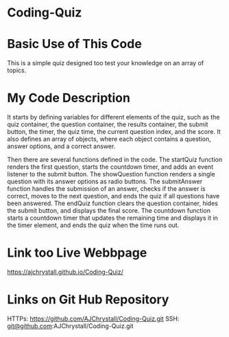 # Coding-Quiz

# Basic Use of This Code
This is a simple quiz designed too test your knowledge on an array of topics. 

# My Code Description 
It starts by defining variables for different elements of the quiz, such as the quiz container, the question container, the results container, the submit button, the timer, the quiz time, the current question index, and the score. It also defines an array of objects, where each object contains a question, answer options, and a correct answer.

Then there are several functions defined in the code. The startQuiz function renders the first question, starts the countdown timer, and adds an event listener to the submit button. The showQuestion function renders a single question with its answer options as radio buttons. The submitAnswer function handles the submission of an answer, checks if the answer is correct, moves to the next question, and ends the quiz if all questions have been answered. The endQuiz function clears the question container, hides the submit button, and displays the final score. The countdown function starts a countdown timer that updates the remaining time and displays it in the timer element, and ends the quiz when the time runs out.

# Link too Live Webbpage
https://ajchrystall.github.io/Coding-Quiz/
# Links on Git Hub Repository 
HTTPs: https://github.com/AJChrystall/Coding-Quiz.git
SSH: git@github.com:AJChrystall/Coding-Quiz.git 